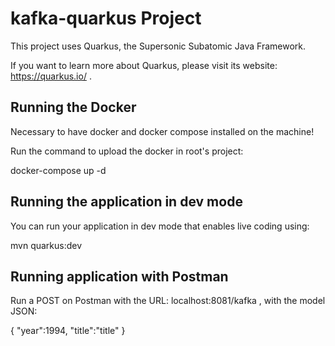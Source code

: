 # kafka-quarkus Project

This project uses Quarkus, the Supersonic Subatomic Java Framework.

If you want to learn more about Quarkus, please visit its website: https://quarkus.io/ .

## Running the Docker

Necessary to have docker and docker compose installed on the machine!

Run the command to upload the docker in root's project:

docker-compose up -d

## Running the application in dev mode

You can run your application in dev mode that enables live coding using:

mvn quarkus:dev


## Running application with Postman

Run a POST on Postman with the URL: localhost:8081/kafka , with the model JSON:

{
    "year":1994, 
    "title":"title"
}
